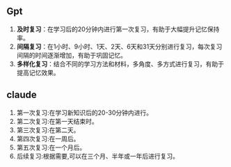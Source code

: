 
## Gpt
1. **及时复习**：在学习后的20分钟内进行第一次复习，有助于大幅提升记忆保持率。
2. **间隔复习**：在1小时、9小时、1天、2天、6天和31天分别进行复习，每次复习间隔的时间逐渐增加，有助于巩固记忆。
3. **多样化复习**：结合不同的学习方法和材料，多角度、多方式进行复习，有助于提高记忆效果。

## claude
1. 第一次复习:在学习新知识后的20-30分钟内进行。
2. 第二次复习:在第一天结束时。
3. 第三次复习:在第二天。
4. 第四次复习:在一周后。
5. 第五次复习:在一个月后。
6. 后续复习:根据需要,可以在三个月、半年或一年后进行复习。